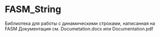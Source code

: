 # FASM_String
Библиотека для работы с динамическими строками, написанная на FASM
Документация см. Documetation.docx или Documentation.pdf
